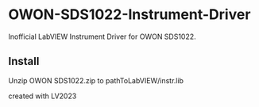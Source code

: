 # OWON-SDS1022-Instrument-Driver
Inofficial LabVIEW Instrument Driver for OWON SDS1022.
## Install
Unzip OWON SDS1022.zip to pathToLabVIEW/instr.lib

created with LV2023
